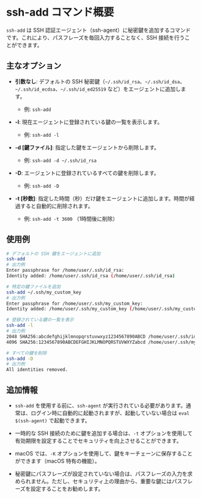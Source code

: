 # ssh-add コマンド概要

`ssh-add` は SSH 認証エージェント（ssh-agent）に秘密鍵を追加するコマンドです。これにより、パスフレーズを毎回入力することなく、SSH 接続を行うことができます。

## 主なオプション

- **引数なし**: デフォルトの SSH 秘密鍵（`~/.ssh/id_rsa`、`~/.ssh/id_dsa`、`~/.ssh/id_ecdsa`、`~/.ssh/id_ed25519` など）をエージェントに追加します。
  - 例: `ssh-add`

- **-l**: 現在エージェントに登録されている鍵の一覧を表示します。
  - 例: `ssh-add -l`

- **-d [鍵ファイル]**: 指定した鍵をエージェントから削除します。
  - 例: `ssh-add -d ~/.ssh/id_rsa`

- **-D**: エージェントに登録されているすべての鍵を削除します。
  - 例: `ssh-add -D`

- **-t [秒数]**: 指定した時間（秒）だけ鍵をエージェントに追加します。時間が経過すると自動的に削除されます。
  - 例: `ssh-add -t 3600` （1時間後に削除）

## 使用例

```bash
# デフォルトの SSH 鍵をエージェントに追加
ssh-add
# 出力例
Enter passphrase for /home/user/.ssh/id_rsa: 
Identity added: /home/user/.ssh/id_rsa (/home/user/.ssh/id_rsa)

# 特定の鍵ファイルを追加
ssh-add ~/.ssh/my_custom_key
# 出力例
Enter passphrase for /home/user/.ssh/my_custom_key: 
Identity added: /home/user/.ssh/my_custom_key (/home/user/.ssh/my_custom_key)

# 登録されている鍵の一覧を表示
ssh-add -l
# 出力例
2048 SHA256:abcdefghijklmnopqrstuvwxyz1234567890ABCD /home/user/.ssh/id_rsa (RSA)
4096 SHA256:1234567890ABCDEFGHIJKLMNOPQRSTUVWXYZabcd /home/user/.ssh/my_custom_key (RSA)

# すべての鍵を削除
ssh-add -D
# 出力例
All identities removed.
```

## 追加情報

- `ssh-add` を使用する前に、`ssh-agent` が実行されている必要があります。通常は、ログイン時に自動的に起動されますが、起動していない場合は `eval $(ssh-agent)` で起動できます。

- 一時的な SSH 接続のために鍵を追加する場合は、`-t` オプションを使用して有効期限を設定することでセキュリティを向上させることができます。

- macOS では、`-K` オプションを使用して、鍵をキーチェーンに保存することができます（macOS 特有の機能）。

- 秘密鍵にパスフレーズが設定されていない場合は、パスフレーズの入力を求められません。ただし、セキュリティ上の理由から、重要な鍵にはパスフレーズを設定することをお勧めします。